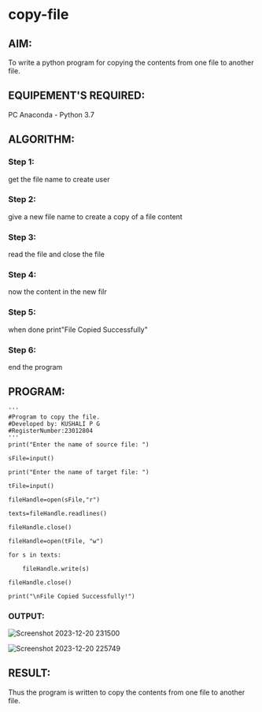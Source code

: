 # copy-file
## AIM:
To write a python program for copying the contents from one file to another file.
## EQUIPEMENT'S REQUIRED: 
PC
Anaconda - Python 3.7
## ALGORITHM: 
### Step 1:
get the file name to create user 
### Step 2: 
 give a new file name to create a copy of a file content
### Step 3: 
read the file and close the file
### Step 4:  
now the content in the new filr
### Step 5: 
when done print"File Copied Successfully"
### Step 6: 
end the program
## PROGRAM:
```
'''
#Program to copy the file.
#Developed by: KUSHALI P G
#RegisterNumber:23012804
'''
print("Enter the name of source file: ")

sFile=input()

print("Enter the name of target file: ")

tFile=input()

fileHandle=open(sFile,"r")

texts=fileHandle.readlines()

fileHandle.close()

fileHandle=open(tFile, "w")

for s in texts:

    fileHandle.write(s)

fileHandle.close()

print("\nFile Copied Successfully!")
```

### OUTPUT:
![Screenshot 2023-12-20 231500](https://github.com/KUSHALI104/copy-file/assets/150231135/b1469693-5c43-46ce-ab5a-a88efb1aa365)



![Screenshot 2023-12-20 225749](https://github.com/KUSHALI104/copy-file/assets/150231135/acde19b5-ecd5-479d-a9e6-09a10b5403f3)





## RESULT:
Thus the program is written to copy the contents from one file to another file.
